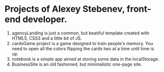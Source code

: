 # Projects of Alexey Stebenev, front-end developer.

1) agencyLanding is just a common, but beatiful template created with HTML5, CSS3 and a little bit of JS.
2) cardsGame project is a game designed to train people's memory. You need to open all the colors flipping the cards two at a time until time is up.
3) notebook is a simple app aimed at storing some data in the localStorage.
4) BusinessSite is an old fashioned, but minimalistic one-page site.
